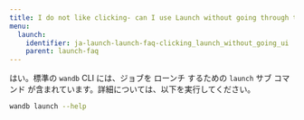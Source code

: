 ```yaml
---
title: I do not like clicking- can I use Launch without going through the UI?
menu:
  launch:
    identifier: ja-launch-launch-faq-clicking_launch_without_going_ui
    parent: launch-faq
---
```


はい。標準の `wandb` CLI には、ジョブを ローンチ するための `launch` サブ コマンド が含まれています。詳細については、以下を実行してください。

```bash
wandb launch --help
```
